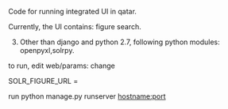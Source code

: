 Code for running integrated UI in qatar.

Currently, the UI contains: figure search.

3. Other than django and python 2.7, following python modules:
openpyxl,solrpy. 

to run, edit web/params: change 

SOLR_FIGURE_URL = <the url where the Solr server for figure search is running> 

run python manage.py runserver <hostname:port>

